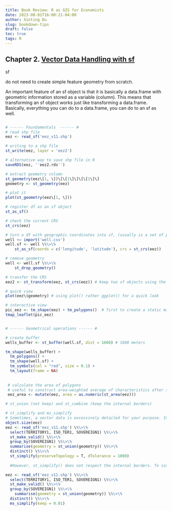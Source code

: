 ```yaml
---
title: Book Review: R as GIS for Economists
date: 2023-08-01T16:00:21-04:00
author: Xinting Du
slug: bookdown-tips
draft: false
toc: true
tags: R
---
```




## Chapter 2. [Vector Data Handling with sf](https://tmieno2.github.io/R-as-GIS-for-Economists/vector-basics.html)

sf 

do not need to create simple feature geometry from scratch. 

An important feature of an sf object is that it is basically a data.frame with geometric information stored as a variable (column). This means that transforming an sf object works just like transforming a data.frame. Basically, everything you can do to a data.frame, you can do to an sf as well.


```r

# ------ Foundamentals  ------ #
# read shp file
eez <- read_sf('eez_v11.shp')

# writing to a shp file
st_write(eez, layer = 'eez2')

# alternative way to save shp file in R
saveRDS(eez, ''eez2.rds'')

# extract geometry column
st_geometry(eez\[1, \])\[\[1\]\]\[\[1\]\]
geometry <- st_geometry(eez)

# plot it
plot(st_geometry(eez\[1, \]))

# register df as an sf object
st_as_sf()

# check the current CRS
st_crs(eez)

# turn a df with geographic coordinates into sf, (usually is a set of points) 
well <– import('well.csv')
well.sf <- well \%\>\%
	st_as_sf(coords = c('longitude', 'latitude'), crs = st_crs(eez)) 

# remove geometry
well <- well.sf \%\>\%
	st_drop_geometry() 

# transfer the CRS
eez2 <- st_transform(eez, st_crs(eez)) # keep two sf objects using the same CRS is important for interacting or mapping them.

# quick view
plot(eez\$geometry) # using plot() rather ggplot() for a quick look 

# interactive view
pic_eez <- tm_shape(eez) + tm_polygons()  # first to create a static map
tmap_leaflet(pic_eez)


# ------ Geometrical operations ------ #

# create buffer
wells_buffer <- st_buffer(well.sf, dist = 1600) # 1600 meters

tm_shape(wells_buffer) +
  tm_polygons() +
  tm_shape(well.sf) +
  tm_symbols(col = "red", size = 0.1) +
  tm_layout(frame = NA)
  
 
 # calculate the area of polygons
 # useful to construct area-weighted average of characteristics after spatially joining two polygon layers
 eez_area <- mutate(eez, area = as.numeric(st_area(eez)))  

# st_union (not keep) and st_combine (keep the internal borders)

# st_simplify and ms_simplify
# Sometimes, a vector data is excessively detailed for your purpose. In such cases, you can simplify the spatial object using st_simplify() so that you can render the map much faster.
object.size(eez)
eez <- read_sf('eez_v11.shp') \%\>\%
  select(TERRITORY1, ISO_TER1, SOVEREIGN1) \%\>\%
  st_make_valid() \%\>\%
  group_by(SOVEREIGN1) \%\>\%
  summarise(geometry = st_union(geometry)) \%\>\%
  distinct() \%\>\%
  st_simplify(preserveTopology = T, dTolerance = 1000)
  
  #However, st_simplify() does not respect the internal borders. To simplify only the outer borders, use rmapshaper::ms_simplify(). The keep option controls the degree of simplifcation (the lower, the more simplified).

eez <- read_sf('eez_v11.shp') \%\>\%
  select(TERRITORY1, ISO_TER1, SOVEREIGN1) \%\>\%
  st_make_valid() \%\>\%
  group_by(SOVEREIGN1) \%\>\%
    summarise(geometry = st_union(geometry)) \%\>\%
  distinct() \%\>\%
  ms_simplify(keep = 0.01)

```
